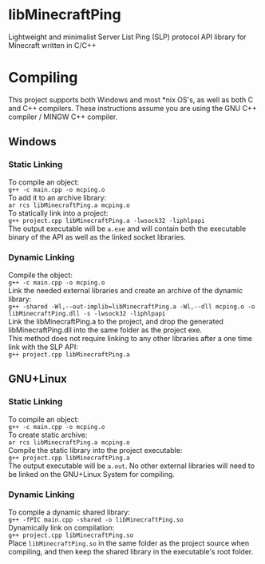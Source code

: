 # libMinecraftPing
Lightweight and minimalist Server List Ping (SLP) protocol API library for Minecraft written in C/C++


# Compiling
This project supports both Windows and most \*nix OS's, as well as both C and C++ compilers. These instructions assume you are using the GNU C++ compiler / MINGW C++ compiler.

## Windows
### Static Linking
To compile an object:\
`g++ -c main.cpp -o mcping.o`\
To add it to an archive library: \
`ar rcs libMinecraftPing.a mcping.o`\
To statically link into a project:\
`g++ project.cpp libMinecraftPing.a -lwsock32 -liphlpapi` \
The output executable will be `a.exe` and will contain both the executable binary of the API as well as the linked socket libraries.
### Dynamic Linking
Compile the object: \
`g++ -c main.cpp -o mcping.o` \
Link the needed external libraries and create an archive of the dynamic library: \
`g++ -shared -Wl,--out-implib=libMinecraftPing.a -Wl,--dll mcping.o -o libMinecraftPing.dll -s -lwsock32 -liphlpapi` \
Link the libMinecraftPing.a to the project, and drop the generated libMinecraftPing.dll into the same folder as the project exe. \
This method does not require linking to any other libraries after a one time link with the SLP API: \
`g++ project.cpp libMinecraftPing.a` 

## GNU+Linux
### Static Linking
To compile an object: \
`g++ -c main.cpp -o mcping.o` \
To create static archive: \
`ar rcs libMinecraftPing.a mcping.o` \
Compile the static library into the project executable: \
`g++ project.cpp libMinecraftPing.a` \
The output executable will be `a.out`. No other external libraries will need to be linked on the GNU+Linux System for compiling. 
### Dynamic Linking
To compile a dynamic shared library: \
`g++ -fPIC main.cpp -shared -o libMinecraftPing.so` \
Dynamically link on compilation: \
`g++ project.cpp libMinecraftPing.so` \
Place `libMinecraftPing.so` in the same folder as the project source when compiling, and then keep the shared library in the executable's root folder.
